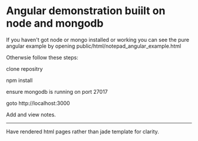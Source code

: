 Angular demonstration buiilt on node and mongodb
=============================

If you haven't got node or mongo installed or working you can see the
pure angular example by opening public/html/notepad_angular_example.html

Otherwsie follow these steps:

clone repositry

npm install

ensure mongodb is running on port 27017

goto http://localhost:3000


Add and view notes.  


****
Have rendered html pages rather than jade template for clarity. 
